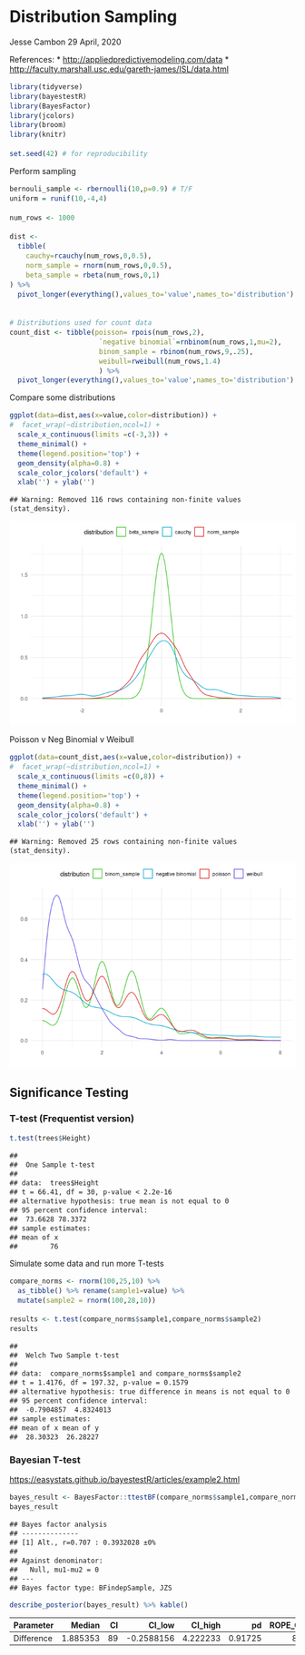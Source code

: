 Distribution Sampling
================
Jesse Cambon
29 April, 2020

References: \* <http://appliedpredictivemodeling.com/data> \*
<http://faculty.marshall.usc.edu/gareth-james/ISL/data.html>

``` r
library(tidyverse)
library(bayestestR)
library(BayesFactor)
library(jcolors)
library(broom)
library(knitr)

set.seed(42) # for reproducibility
```

Perform sampling

``` r
bernouli_sample <- rbernoulli(10,p=0.9) # T/F
uniform = runif(10,-4,4)

num_rows <- 1000

dist <- 
  tibble(
    cauchy=rcauchy(num_rows,0,0.5),
    norm_sample = rnorm(num_rows,0,0.5),
    beta_sample = rbeta(num_rows,0,1)
) %>%
  pivot_longer(everything(),values_to='value',names_to='distribution')


# Distributions used for count data
count_dist <- tibble(poisson= rpois(num_rows,2),
                      `negative binomial`=rnbinom(num_rows,1,mu=2),
                      binom_sample = rbinom(num_rows,9,.25),
                      weibull=rweibull(num_rows,1.4)
                      ) %>%
  pivot_longer(everything(),values_to='value',names_to='distribution')
```

Compare some distributions

``` r
ggplot(data=dist,aes(x=value,color=distribution)) + 
#  facet_wrap(~distribution,ncol=1) +
  scale_x_continuous(limits =c(-3,3)) +
  theme_minimal() +
  theme(legend.position='top') +
  geom_density(alpha=0.8) +
  scale_color_jcolors('default') + 
  xlab('') + ylab('')
```

    ## Warning: Removed 116 rows containing non-finite values (stat_density).

![](../rmd_images/Distribution_Sampling/unnamed-chunk-3-1.png)<!-- -->

Poisson v Neg Binomial v Weibull

``` r
ggplot(data=count_dist,aes(x=value,color=distribution)) + 
#  facet_wrap(~distribution,ncol=1) +
  scale_x_continuous(limits =c(0,8)) +
  theme_minimal() +
  theme(legend.position='top') +
  geom_density(alpha=0.8) +
  scale_color_jcolors('default') + 
  xlab('') + ylab('')
```

    ## Warning: Removed 25 rows containing non-finite values (stat_density).

![](../rmd_images/Distribution_Sampling/unnamed-chunk-4-1.png)<!-- -->

## Significance Testing

### T-test (Frequentist version)

``` r
t.test(trees$Height)
```

    ## 
    ##  One Sample t-test
    ## 
    ## data:  trees$Height
    ## t = 66.41, df = 30, p-value < 2.2e-16
    ## alternative hypothesis: true mean is not equal to 0
    ## 95 percent confidence interval:
    ##  73.6628 78.3372
    ## sample estimates:
    ## mean of x 
    ##        76

Simulate some data and run more T-tests

``` r
compare_norms <- rnorm(100,25,10) %>%
  as_tibble() %>% rename(sample1=value) %>%
  mutate(sample2 = rnorm(100,28,10))

results <- t.test(compare_norms$sample1,compare_norms$sample2)
results
```

    ## 
    ##  Welch Two Sample t-test
    ## 
    ## data:  compare_norms$sample1 and compare_norms$sample2
    ## t = 1.4176, df = 197.32, p-value = 0.1579
    ## alternative hypothesis: true difference in means is not equal to 0
    ## 95 percent confidence interval:
    ##  -0.7904857  4.8324013
    ## sample estimates:
    ## mean of x mean of y 
    ##  28.30323  26.28227

### Bayesian T-test

<https://easystats.github.io/bayestestR/articles/example2.html>

``` r
bayes_result <- BayesFactor::ttestBF(compare_norms$sample1,compare_norms$sample2)
bayes_result
```

    ## Bayes factor analysis
    ## --------------
    ## [1] Alt., r=0.707 : 0.3932028 ±0%
    ## 
    ## Against denominator:
    ##   Null, mu1-mu2 = 0 
    ## ---
    ## Bayes factor type: BFindepSample, JZS

``` r
describe_posterior(bayes_result) %>% kable()
```

| Parameter  |   Median | CI |     CI\_low | CI\_high |      pd | ROPE\_CI | ROPE\_low | ROPE\_high | ROPE\_Percentage |        BF | Prior\_Distribution | Prior\_Location | Prior\_Scale |
| :--------- | -------: | -: | ----------: | -------: | ------: | -------: | --------: | ---------: | ---------------: | --------: | :------------------ | --------------: | -----------: |
| Difference | 1.885353 | 89 | \-0.2588156 | 4.222233 | 0.91725 |       89 |     \-0.1 |        0.1 |        0.0263971 | 0.3932028 | cauchy              |               0 |    0.7071068 |
